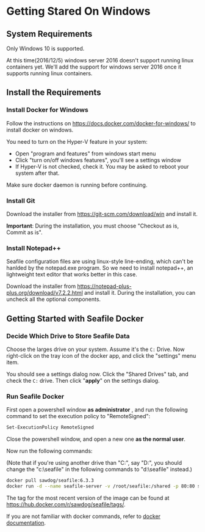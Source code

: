# Getting Stared On Windows

## System Requirements

Only Windows 10 is supported.

At this time(2016/12/5) windows server 2016 doesn't support running linux containers yet. We'll add the support for windows server 2016 once it supports running linux containers.

## Install the Requirements

### Install Docker for Windows

Follow the instructions on https://docs.docker.com/docker-for-windows/ to install docker on windows.

You need to turn on the Hyper-V feature in your system:

- Open "program and features" from windows start menu
- Click "turn on/off windows features", you'll see a settings window
- If Hyper-V is not checked, check it. You may be asked to reboot your system after that.

Make sure docker daemon is running before continuing.

### Install Git

Download the installer from https://git-scm.com/download/win and install it.

**Important**: During the installation, you must choose "Checkout as is, Commit as is".

### Install Notepad++

Seafile configuration files are using linux-style line-ending, which can't be hanlded by the notepad.exe program. So we need to install notepad++, an lightweight text editor that works better in this case.

Download the installer from https://notepad-plus-plus.org/download/v7.2.2.html and install it. During the installation, you can uncheck all the optional components.

## Getting Started with Seafile Docker

### Decide Which Drive to Store Seafile Data

Choose the larges drive on your system. Assume it's the `C:` Drive. Now right-click on the tray icon of the docker app, and click the "settings" menu item.

You should see a settings dialog now. Click the "Shared Drives" tab, and check the `C:` drive. Then click "**apply**" on the settings dialog.

### Run Seafile Docker

First open a powershell window **as administrator** , and run the following command to set the execution policy to "RemoteSigned":

```sh
Set-ExecutionPolicy RemoteSigned
```

Close the powershell window, and open a new one **as the normal user**.

Now run the following commands:

(Note that if you're using another drive than "C:", say "D:", you should change the "c:\\seafile" in the following commands to "d:\\seafile" instead.)

```sh
docker pull sawdog/seafile:6.3.3
docker run -d --name seafile-server -v /root/seafile:/shared -p 80:80 sawdog/seafile:6.3.3
```

The tag for the most recent version of the image can be found at https://hub.docker.com/r/sawdog/seafile/tags/.

If you are not familiar with docker commands, refer to [docker documentation](https://docs.docker.com/engine/reference/commandline/cli/).
